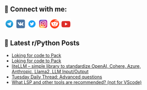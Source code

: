 ## 🔎 Connect with me:
[<img src="https://github.com/bullbesh/bullbesh/blob/main/images/Telegram.png" width="32" height="32" />](https://t.me/bullbesh)
[<img src="https://github.com/bullbesh/bullbesh/blob/main/images/VK.png" width="32" height="32" />](https://vk.com/bullbesh)
[<img src="https://github.com/bullbesh/bullbesh/blob/main/images/Twitter.png" width="32" height="32" />](https://twitter.com/bullbesh1)
[<img src="https://github.com/bullbesh/bullbesh/blob/main/images/Instagram.png" width="32" height="32" />](https://www.instagram.com/bullbesh)
[<img src="https://github.com/bullbesh/bullbesh/blob/main/images/Reddit.png" width="32" height="32" />](https://www.reddit.com/user/bullbesh)
[<img src="https://github.com/bullbesh/bullbesh/blob/main/images/YouTube.png" width="32" height="32" />](https://www.youtube.com/channel/UCtfjRs6uzgq5mfm8S06WTcg)

## 📕 Latest r/Python Posts
<!-- BLOG-POST-LIST:START -->
- [Loking for code to Pack](https://www.reddit.com/r/Python/comments/15rhb24/loking_for_code_to_pack/)
- [Loking for code to Pack](https://www.reddit.com/r/Python/comments/15rhb1t/loking_for_code_to_pack/)
- [liteLLM – simple library to standardize OpenAI, Cohere, Azure, Anthropic, Llama2, LLM Input/Output](https://www.reddit.com/r/Python/comments/15reo0q/litellm_simple_library_to_standardize_openai/)
- [Tuesday Daily Thread: Advanced questions](https://www.reddit.com/r/Python/comments/15rbo8a/tuesday_daily_thread_advanced_questions/)
- [What LSP and other tools are recommended? &lpar;not for VScode&rpar;](https://www.reddit.com/r/Python/comments/15r68df/what_lsp_and_other_tools_are_recommended_not_for/)
<!-- BLOG-POST-LIST:END -->
